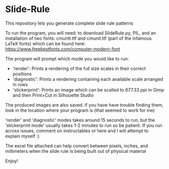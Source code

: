 # Slide-Rule

This repository lets you generate complete slide rule patterns

To run the program, you will need:
to download SlideRule.py,
PIL, and an installation of two fonts: cmuntt.ttf and cmunit.ttf (part of the infamous LaTeX fonts)
which can be found here: https://www.freebestfonts.com/computer-modern-font

The program will prompt which mode you would like to run:

- 'render': Prints a rendering of the full size scales in their correct positions
- 'diagnostic': Prints a rendering containing each available scale arranged in rows
- 'stickerprint': Prints an image which can be scalled to 677.33 ppi in Gimp and then Print+Cut in Silhouette Studio

The produced images are also saved. if you have have trouble finding them, look in the location where your program is (that seemed to work for me)

'render' and 'diagnostic' modes takes around 15 seconds to run, but the 'stickerprint mode' usually takes 1-2 minutes to run so be patient. If you run across issues, comment on instructables or here and I will attempt to explain myself :)

The excel file attached can help convert between pixels, inches, and millimeters when the slide rule is being built out of physical material 

Enjoy!
